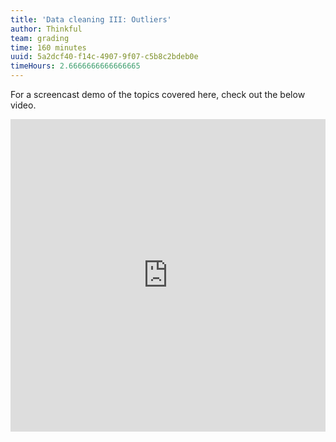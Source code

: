 ```yaml
---
title: 'Data cleaning III: Outliers'
author: Thinkful
team: grading
time: 160 minutes
uuid: 5a2dcf40-f14c-4907-9f07-c5b8c2bdeb0e
timeHours: 2.6666666666666665
---
```


<jupyter notebook-name="model_prep_data_cleaning_outliers" course-code="DSBC"></jupyter>


For a screencast demo of the topics covered here, check out the below video.

<iframe id="kaltura_player_1604709407" src="https://cdnapisec.kaltura.com/p/2315191/sp/231519100/embedIframeJs/uiconf_id/45331192/partner_id/2315191?iframeembed=true&playerId=kaltura_player_1604709407&entry_id=1_3b3lptrc" width="100%" height="500" allowfullscreen webkitallowfullscreen mozAllowFullScreen allow="autoplay *; fullscreen *; encrypted-media *" frameborder="0"></iframe>